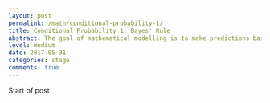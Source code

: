 ```yaml
---
layout: post
permalink: /math/conditional-probability-1/
title: Conditional Probability 1: Bayes' Rule
abstract: The goal of mathematical modelling is to make predictions based on limited data. The Bayesian approach to this problem is to organize the data we have into a probabilistic model which is "most likely" to explain it. This post introduces Bayes rule and the language of conditional probability in which it is expressed; subsequent posts will explore the surprising subtleties of this language in more detail.
level: medium
date: 2017-05-31
categories: stage
comments: true
---
```


Start of post
